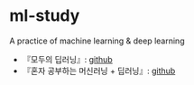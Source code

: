 # ml-study
A practice of machine learning &amp; deep learning
- 『모두의 딥러닝』: [github](https://github.com/gilbutITbook/080228)
- 『혼자 공부하는 머신러닝 + 딥러닝』: [github](https://github.com/rickiepark/hg-mldl)

